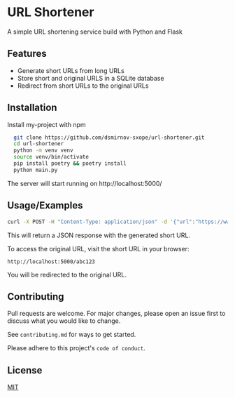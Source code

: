 
# URL Shortener
A simple URL shortening service build with Python and Flask



## Features

- Generate short URLs from long URLs
- Store short and original URLS in a SQLite database
- Redirect from short URLs to the original URLs

## Installation

Install my-project with npm

```bash
  git clone https://github.com/dsmirnov-sxope/url-shortener.git
  cd url-shortener
  python -m venv venv
  source venv/bin/activate
  pip install poetry && poetry install
  python main.py
```
The server will start running on http://localhost:5000/


## Usage/Examples

```bash
curl -X POST -H "Content-Type: application/json" -d '{"url":"https://www.example.com"}' http://localhost:5000/shorten
```

This will return a JSON response with the generated short URL.

To access the original URL, visit the short URL in your browser:
```text
http://localhost:5000/abc123
```
You will be redirected to the original URL.

## Contributing

 Pull requests are welcome. For major changes, please open an issue first to discuss what you would like to change.

See `contributing.md` for ways to get started.

Please adhere to this project's `code of conduct`.


## License

[MIT](https://choosealicense.com/licenses/mit/)


